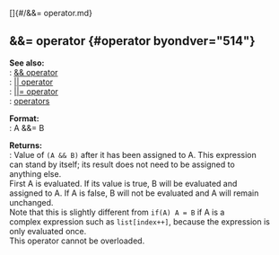 []{#/&amp;&amp;= operator.md}    
## &&= operator {#operator byondver="514"}    
**See also:**    
:   [&& operator](/operator/&&)    
:   [\|\| operator](/operator/%7C%7C)    
:   [\|\|= operator](/operator/%7C%7C=)    
:   [operators](/operator)    
<!-- -->    
**Format:**    
:   A &&= B    
<!-- -->    
**Returns:**    
:   Value of `(A && B)` after it has been assigned to A. This expression    
    can stand by itself; its result does not need to be assigned to    
    anything else.    
First A is evaluated. If its value is true, B will be evaluated and    
assigned to A. If A is false, B will not be evaluated and A will remain    
unchanged.    
Note that this is slightly different from `if(A) A = B` if A is a    
complex expression such as `list[index++]`, because the expression is    
only evaluated once.    
This operator cannot be overloaded.  